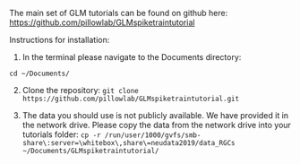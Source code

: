 The main set of GLM tutorials can be found on github here: https://github.com/pillowlab/GLMspiketraintutorial

Instructions for installation:

1) In the terminal please navigate to the Documents directory:

```cd ~/Documents/```

2) Clone the repository:
```git clone https://github.com/pillowlab/GLMspiketraintutorial.git```

3) The data you should use is not publicly available.  We have provided it in the network drive. Please copy the data from the network drive into your tutorials folder:
```cp -r /run/user/1000/gvfs/smb-share\:server=\whitebox\,share\=neudata2019/data_RGCs ~/Documents/GLMspiketraintutorial/```




